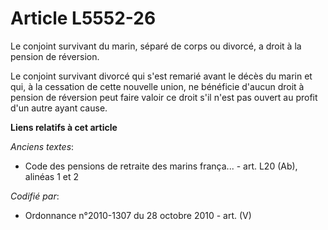 # Article L5552-26

Le conjoint survivant du marin, séparé de corps ou divorcé, a droit à la pension de réversion.

Le conjoint survivant divorcé qui s'est remarié avant le décès du marin et qui, à la cessation de cette nouvelle union, ne
bénéficie d'aucun droit à pension de réversion peut faire valoir ce droit s'il n'est pas ouvert au profit d'un autre ayant
cause.

**Liens relatifs à cet article**

_Anciens textes_:

  - Code des pensions de retraite des marins frança... - art. L20 (Ab), alinéas 1 et 2

_Codifié par_:

  - Ordonnance n°2010-1307 du 28 octobre 2010 - art. (V)
